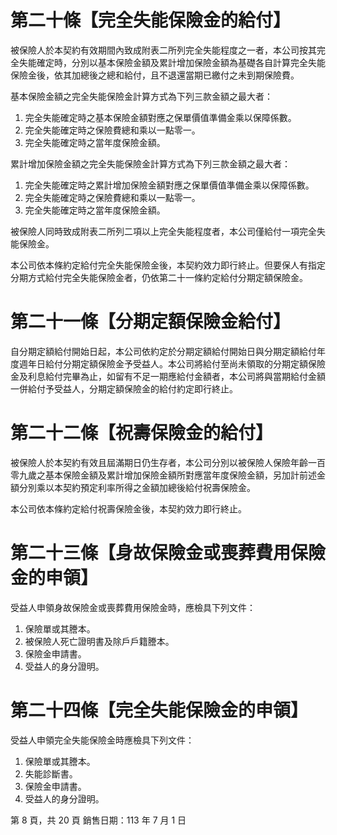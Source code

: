 # 第二十條【完全失能保險金的給付】

被保險人於本契約有效期間內致成附表二所列完全失能程度之一者，本公司按其完全失能確定時，分別以基本保險金額及累計增加保險金額為基礎各自計算完全失能保險金後，依其加總後之總和給付，且不退還當期已繳付之未到期保險費。

基本保險金額之完全失能保險金計算方式為下列三款金額之最大者：

1. 完全失能確定時之基本保險金額對應之保單價值準備金乘以保障係數。
2. 完全失能確定時之保險費總和乘以一點零一。
3. 完全失能確定時之當年度保險金額。

累計增加保險金額之完全失能保險金計算方式為下列三款金額之最大者：

1. 完全失能確定時之累計增加保險金額對應之保單價值準備金乘以保障係數。
2. 完全失能確定時之保險費總和乘以一點零一。
3. 完全失能確定時之當年度保險金額。

被保險人同時致成附表二所列二項以上完全失能程度者，本公司僅給付一項完全失能保險金。

本公司依本條約定給付完全失能保險金後，本契約效力即行終止。但要保人有指定分期方式給付完全失能保險金者，仍依第二十一條約定給付分期定額保險金。

# 第二十一條【分期定額保險金給付】

自分期定額給付開始日起，本公司依約定於分期定額給付開始日與分期定額給付年度週年日給付分期定額保險金予受益人。本公司將給付至尚未領取的分期定額保險金及利息給付完畢為止，如留有不足一期應給付金額者，本公司將與當期給付金額一併給付予受益人，分期定額保險金的給付約定即行終止。

# 第二十二條【祝壽保險金的給付】

被保險人於本契約有效且屆滿期日仍生存者，本公司分別以被保險人保險年齡一百零九歲之基本保險金額及累計增加保險金額所對應當年度保險金額，另加計前述金額分別乘以本契約預定利率所得之金額加總後給付祝壽保險金。

本公司依本條約定給付祝壽保險金後，本契約效力即行終止。

# 第二十三條【身故保險金或喪葬費用保險金的申領】

受益人申領身故保險金或喪葬費用保險金時，應檢具下列文件：

1. 保險單或其謄本。
2. 被保險人死亡證明書及除戶戶籍謄本。
3. 保險金申請書。
4. 受益人的身分證明。

# 第二十四條【完全失能保險金的申領】

受益人申領完全失能保險金時應檢具下列文件：

1. 保險單或其謄本。
2. 失能診斷書。
3. 保險金申請書。
4. 受益人的身分證明。

第 8 頁，共 20 頁 銷售日期：113 年 7 月 1 日